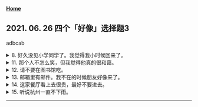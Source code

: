**[Home](../Menu.md)**
## 2021. 06. 26 四个「好像」选择题3
adbcab
<details>
<summary>
8. 好久没见小学同学了。我觉得我小时候回来了。</summary>

小学校の友だちに久しぶりに会った。子供のときに もどったような気がした。
</details>

<details>
<summary>
11. 那个人不怎么笑，但我觉得他真的很和蔼。</summary>

あの人はあまり笑いませんが、本当はやさしい人のように思います。
</details>

<details>
<summary>
12. 请不要在图书馆吃。</summary>

図書館で食べないようにお願いします。
</details>

<details>
<summary>
13. 邮箱里有邮件。我不在的时候朋友好像来了。</summary>

郵便箱にメールが入っていた。私の留守の間に友達が来たらしい。
</details>

<details>
<summary>
14. 这家餐厅看上去很贵，最好不要进去。</summary>

このレストランは高そうだから、入らないほうがいいです。
</details>

<details>
<summary>
15. 听说杭州一直不下雨。</summary>

杭州では、ずっと雨が降らないそうだ。
</details>

---
